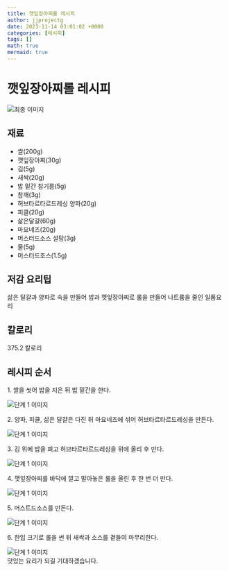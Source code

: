 ```yaml
---
title: 깻잎장아찌롤 레시피
author: jjprojectg
date: 2023-11-14 03:01:02 +0000
categories: [레시피]
tags: []
math: true
mermaid: true
---
```

<meta name="og:type" content="website"/>
<meta charset="UTF-8"/>
<div class="header">
  <h1>깻잎장아찌롤 레시피</h1>
</div>

<div class="container my-4">
  <div class="row">
    <div class="col-12 col-md-6">
      <div class="recipe-image">
        <img src="http://www.foodsafetykorea.go.kr/uploadimg/20160603/20160603011759_1464927479016.jpg" class="step-image" alt="최종 이미지"/>
      </div>
    </div>
    <div class="col-12 col-md-6">
      <div class="ingredients">
        <h2>재료</h2>
        <ul class="card">
          <li> 쌀(200g) </li>
          <li>  깻잎장아찌(30g) </li>
          <li>  김(5g) </li>
          <li>  새싹(20g) </li>
          <li>  밥 밑간 참기름(5g) </li>
          <li>  참깨(3g) </li>
          <li>  허브타르타르드레싱 양파(20g) </li>
          <li>  피클(20g) </li>
          <li>  삶은달걀(60g) </li>
          <li>  마요네즈(20g) </li>
          <li>  머스터드소스 설탕(3g) </li>
          <li>  물(5g) </li>
          <li>  머스터드조스(1.5g) </li>
</ul>
      </div>
    </div>
    <div class="col-12 col-md-6">
      <div class="ingredients">
        <h2>저감 요리팁</h2>
        <div class="card"> 
          <p>
            삶은 달걀과 양파로 속을 만들어 밥과 깻잎장아찌로 롤을 만들어 나트륨을 줄인 일품요리
          </p>
        </div>
      </div>
      <div class="ingredients">
        <h2>칼로리</h2>
        <div class="card"> 
          <p>
            375.2 칼로리
          </p>
        </div>
      </div>
    </div>
  </div>

  <h2 class="my-4">레시피 순서</h2>
  <div class="card recipe-card">
    <div class="card-body recipe-step">
      <p class="card-text step-description">1. 쌀을 씻어 밥을 지은 뒤 밥 밑간을 한다.</p>
      <img src="http://www.foodsafetykorea.go.kr/uploadimg/cook/776-1.jpg" alt="단계 1 이미지" class="step-image"/>
    </div>
  </div>
  <div class="card recipe-card">
    <div class="card-body recipe-step">
      <p class="card-text step-description">2. 양파, 피클, 삶은 달걀은 다진 뒤 마요네즈에 섞어 허브타르타르드레싱을 만든다.</p>
      <img src="http://www.foodsafetykorea.go.kr/uploadimg/cook/776-2.jpg" alt="단계 1 이미지" class="step-image"/>
    </div>
  </div>
  <div class="card recipe-card">
    <div class="card-body recipe-step">
      <p class="card-text step-description">3. 김 위에 밥을 펴고 허브타르타르드레싱을 위에 올리 후 만다.</p>
      <img src="http://www.foodsafetykorea.go.kr/uploadimg/cook/776-3.jpg" alt="단계 1 이미지" class="step-image"/>
    </div>
  </div>
  <div class="card recipe-card">
    <div class="card-body recipe-step">
      <p class="card-text step-description">4. 깻잎장아찌를 바닥에 깔고 말아놓은 롤을 올린 후 한 번 더 만다.</p>
      <img src="http://www.foodsafetykorea.go.kr/uploadimg/cook/776-4.jpg" alt="단계 1 이미지" class="step-image"/>
    </div>
  </div>
  <div class="card recipe-card">
    <div class="card-body recipe-step">
      <p class="card-text step-description">5. 머스트드소스를 만든다.</p>
      <img src="http://www.foodsafetykorea.go.kr/uploadimg/cook/776-5.jpg" alt="단계 1 이미지" class="step-image"/>
    </div>
  </div>
  <div class="card recipe-card">
    <div class="card-body recipe-step">
      <p class="card-text step-description">6. 한입 크기로 롤을 썬 뒤 새싹과 소스를 곁들여 마무리한다.</p>
      <img src="http://www.foodsafetykorea.go.kr/uploadimg/cook/776-6.jpg" alt="단계 1 이미지" class="step-image"/>
    </div>
  </div>

</div>
맛있는 요리가 되길 기대하겠습니다.

